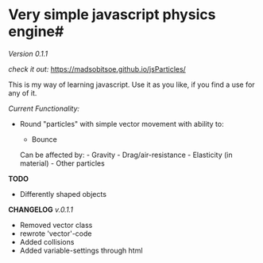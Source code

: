 # Very simple javascript physics engine#
*Version 0.1.1*

*check it out:* https://madsobitsoe.github.io/jsParticles/

This is my way of learning javascript. Use it as you like, if you find a use for any of it.

*Current Functionality:*

- Round "particles" with simple vector movement with ability to:
  - Bounce
  
  Can be affected by:
      - Gravity
      - Drag/air-resistance
      - Elasticity (in material)
      - Other particles
      
**TODO**
- Differently shaped objects



**CHANGELOG**
*v.0.1.1*
- Removed vector class
- rewrote 'vector'-code
- Added collisions
- Added variable-settings through html
